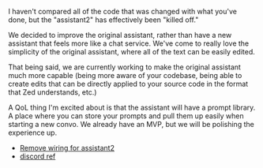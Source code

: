 
I haven't compared all of the code that was changed with what you've done, but the "assistant2" has effectively been "killed off."

We decided to improve the original assistant, rather than have a new assistant that feels more like a chat service. We've come to really love the simplicity of the original assistant, where all of the text can be easily edited.

That being said, we are currently working to make the original assistant much more capable (being more aware of your codebase, being able to create edits that can be directly applied to your source code in the format that Zed understands, etc.)

A QoL thing I'm excited about is that the assistant will have a prompt library. A place where you can store your prompts and pull them up easily when starting a new convo. We already have an MVP, but we will be polishing the experience up.

- [Remove wiring for assistant2](https://github.com/zed-industries/zed/pull/11940)
- [discord ref](https://discord.com/channels/869392257814519848/873293828805771284/1242209152806420603)
